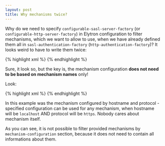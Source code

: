 ```yaml
---
layout: post
title: Why mechanisms twice?
---
```


Why do we need to specify `configurable-sasl-server-factory` (or `configurable-http-server-factory`) in Elytron configuration to filter mechanisms, which we want to allow to use, when we have already defined them all in `sasl-authentication-factory` (`http-authentication-factory`)? It looks weird to have to write them twice:

{% highlight xml %}
<sasl-authentication-factory name="myFactory" sasl-server-factory="myConfigurable" security-domain="ManagementDomain">
    <mechanism-configuration>
        <mechanism mechanism-name="PLAIN"/>
    </mechanism-configuration>
</sasl-authentication-factory>
<configurable-sasl-server-factory name="myConfigurable" sasl-server-factory="global">
    <filters>
        <filter>
            <pattern-filter value="PLAIN"/>
        </filter>
    </filters>
</configurable-sasl-server-factory>
{% endhighlight %}

Sure, it look so, but the key is, the mechanism configuration **does not need to be based on mechanism names** only!

Look:

{% highlight xml %}
<sasl-authentication-factory name="myFactory" sasl-server-factory="configurable" security-domain="ManagementDomain">
    <mechanism-configuration>
        <mechanism host-name="localhost" protocol="https">
            <mechanism-realm realm-name="ApplicationRealm" />
        </mechanism>
    </mechanism-configuration>
</sasl-authentication-factory>
{% endhighlight %}

In this example was the mechanism configured by hostname and protocol - specified configuration can be used for any mechanism, when hostname will be `localhost` AND protocol will be `https`. Nobody cares about mechanism itself.

As you can see, it is not possible to filter provided mechanisms by `mechanism-configuration` section, because it does not need to contain all informations about them.

